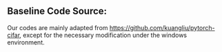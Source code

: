 ## Baseline Code Source:
  Our codes are mainly adapted from https://github.com/kuangliu/pytorch-cifar, except for the necessary modification under the windows environment.
